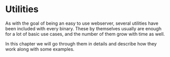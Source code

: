 # Utilities

As with the goal of being an easy to use webserver, several utilities have been included with every binary. These by themselves usually are enough for a lot of basic use cases, and the number of them grow with time as well.

In this chapter we will go through them in details and describe how they work along with some examples.
